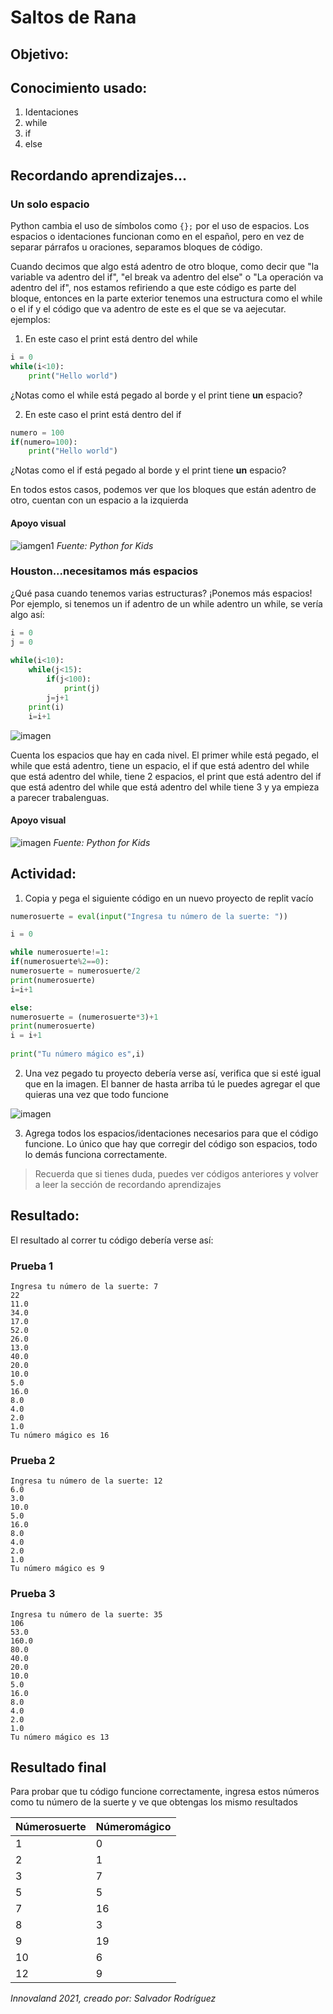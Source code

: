 # Saltos de Rana
## Objetivo: 

## Conocimiento usado:
1. Identaciones
2. while
3. if
4. else

## Recordando aprendizajes... 
### Un solo espacio
Python cambia el uso de símbolos como  `{};` por el uso de espacios. Los espacios o identaciones funcionan como en el español, pero en vez de separar párrafos u oraciones, separamos bloques de código.

Cuando decimos que algo está adentro de otro bloque, como decir que "la variable va adentro del if", "el break va adentro del else" o "La operación va adentro del if", nos estamos refiriendo a que este código es parte del bloque, entonces en la parte exterior tenemos una estructura como el while o el if y el código que va adentro de este es el que se va aejecutar.
ejemplos:
1) En este caso el print está dentro del while
~~~python
i = 0
while(i<10):
	print("Hello world")
~~~
¿Notas como el while está pegado al borde y el print tiene **un** espacio?

2) En este caso el print está dentro del if
~~~python
numero = 100
if(numero=100):
	print("Hello world")
~~~
¿Notas como el if está pegado al borde y el print tiene **un** espacio?

En todos estos casos, podemos ver que los bloques que están adentro de otro, cuentan con un espacio a la izquierda
#### Apoyo visual
![iamgen1](https://github.com/srodriguez1357/Actividades-Casa/blob/main/images/Pasted%20image%2020211004103128.png)
_Fuente: Python for Kids_

### Houston...necesitamos más espacios
¿Qué pasa cuando tenemos varias estructuras? ¡Ponemos más espacios! Por ejemplo, si tenemos un if adentro de un while adentro un while, se vería algo así:
~~~python
i = 0
j = 0
  
while(i<10):
	while(j<15):
		if(j<100): 
			print(j)
		j=j+1
	print(i)
	i=i+1
~~~

![imagen](https://github.com/srodriguez1357/Actividades-Casa/blob/main/images/Pasted%20image%2020211004143046.png)

Cuenta los espacios que hay en cada nivel. El primer while está pegado, el while que está adentro, tiene un espacio, el if que está adentro del while que está adentro del while, tiene 2 espacios, el print que está adentro del if que está adentro del while que está adentro del while tiene 3 y ya empieza a parecer trabalenguas.

#### Apoyo visual
![imagen](https://github.com/srodriguez1357/Actividades-Casa/blob/main/images/Pasted%20image%2020211004103100.png)
_Fuente: Python for Kids_

## Actividad:
1) Copia y pega el siguiente código en un nuevo proyecto de replit vacío

~~~python
numerosuerte = eval(input("Ingresa tu número de la suerte: "))

i = 0

while numerosuerte!=1:
if(numerosuerte%2==0):
numerosuerte = numerosuerte/2
print(numerosuerte)
i=i+1

else:
numerosuerte = (numerosuerte*3)+1
print(numerosuerte)
i = i+1
  
print("Tu número mágico es",i)
~~~

2) Una vez pegado tu proyecto debería verse así, verifica que si esté igual que en la imagen. El banner de hasta arriba tú le puedes agregar el que quieras una vez que todo funcione

![imagen](https://github.com/srodriguez1357/Actividades-Casa/blob/main/images/Pasted%20image%2020211004143046.png)

3)  Agrega todos los espacios/identaciones necesarios para que el código funcione. Lo único que hay que corregir del código son espacios, todo lo demás funciona correctamente. 
>Recuerda que si tienes duda, puedes ver códigos anteriores y volver a leer la sección de recordando aprendizajes


## Resultado:
El resultado al correr tu código debería verse así:
### Prueba 1
~~~shell
Ingresa tu número de la suerte: 7
22
11.0
34.0
17.0
52.0
26.0
13.0
40.0
20.0
10.0
5.0
16.0
8.0
4.0
2.0
1.0
Tu número mágico es 16
~~~
### Prueba 2
~~~shell
Ingresa tu número de la suerte: 12
6.0
3.0
10.0
5.0
16.0
8.0
4.0
2.0
1.0
Tu número mágico es 9
~~~

### Prueba 3
~~~shell
Ingresa tu número de la suerte: 35
106
53.0
160.0
80.0
40.0
20.0
10.0
5.0
16.0
8.0
4.0
2.0
1.0
Tu número mágico es 13
~~~

## Resultado final
Para probar que tu código funcione correctamente, ingresa estos números como tu número de la suerte y ve que obtengas los mismo resultados

| Númerosuerte | Númeromágico |
| ------------ | ------------ |
| 1            | 0            |
| 2            | 1            |
| 3            | 7            |
| 5            | 5            |
| 7            | 16           |
| 8            | 3            |
| 9            | 19           |
| 10           | 6            |
| 12           | 9             |

_Innovaland 2021, creado por: Salvador Rodríguez_
